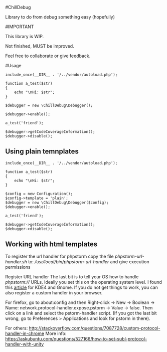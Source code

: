 #ChillDebug

Library to do from debug something easy (hopefully)

#IMPORTANT

This library is WIP.

Not finished, MUST be improved.

Feel free to collaborate or give feedback.

#Usage

```
include_once(__DIR__ . '/../vendor/autoload.php');

function a_test($str)
{
    echo "\nHi: $str";
}

$debugger = new \ChillDebug\Debugger();

$debugger->enable();

a_test('friend');

$debugger->getCodeCoverageInformation();
$debugger->disable();
```

Using plain temnplates
----------------------

```
include_once(__DIR__ . '/../vendor/autoload.php');

function a_test($str)
{
    echo "\nHi: $str";
}

$config = new Configuration();
$config->template = 'plain';
$debugger = new \ChillDebug\Debugger($config);
$debugger->enable();

a_test('friend');

$debugger->getCodeCoverageInformation();
$debugger->disable();
```

Working with html templates
---------------------------

To register the url handler for phpstorm copy the file *phpstorm-url-handler.sh* to:
*/usr/local/bin/phpstorm-url-handler* and give execution permissions

Register URL handler
The last bit is to tell your OS how to handle *phpstorm://* URLs.
Ideally you set this on the operating system level.
I found this [article](http://pla.nette.org/en/how-open-files-in-ide-from-debugger#toc-kde-4) for KDE4 and Gnome.
If you do not get things to work, you can also register a custom handler in your browser.

For firefox, go to about:config and then Right-click -> New -> Boolean -> Name: network.protocol-handler.expose.pstorm -> Value -> false. Then click on a link and select the pstorm-handler script. (If you got the last bit wrong, go to Preferences > Applications and look for pstorm in there).

For others: http://stackoverflow.com/questions/7087728/custom-protocol-handler-in-chrome
More info: https://askubuntu.com/questions/527166/how-to-set-subl-protocol-handler-with-unity